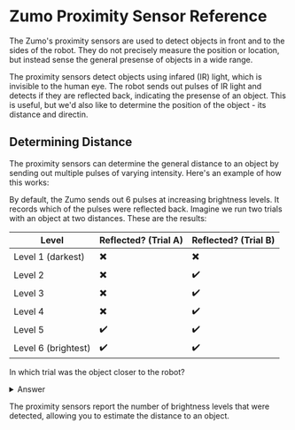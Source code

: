 # Zumo Proximity Sensor Reference

The Zumo's proximity sensors are used to detect objects in front and to the sides of the robot. They do not precisely measure the position or location, but instead sense the general presense of objects in a wide range.

The proximity sensors detect objects using infared (IR) light, which is invisible to the human eye. The robot sends out pulses of IR light and detects if they are reflected back, indicating the presense of an object. This is useful, but we'd also like to determine the position of the object - its distance and directin.

## Determining Distance

The proximity sensors can determine the general distance to an object by sending out multiple pulses of varying intensity. Here's an example of how this works:

By default, the Zumo sends out 6 pulses at increasing brightness levels. It records which of the pulses were reflected back. Imagine we run two trials with an object at two distances. These are the results:

Level | Reflected? (Trial A) | Reflected? (Trial B)
--- | --- | ---
Level 1 (darkest) | :heavy_multiplication_x: | :heavy_multiplication_x:
Level 2 | :heavy_multiplication_x: | :heavy_check_mark:
Level 3 | :heavy_multiplication_x: | :heavy_check_mark:
Level 4 | :heavy_multiplication_x: | :heavy_check_mark:
Level 5 | :heavy_check_mark: | :heavy_check_mark:
Level 6 (brightest) | :heavy_check_mark: | :heavy_check_mark:

In which trial was the object closer to the robot?

<details>
    <summary>Answer</summary>
    The object was closer during trial B. When the object is closer to the robot, it reflects more light. Therefore, the pulse doesn't have to be as bright for the light to be detected. In trial A, levels 1-4 were not detected because the object was too far away for enough light to be reflected.
</details>

The proximity sensors report the number of brightness levels that were detected, allowing you to estimate the distance to an object.

